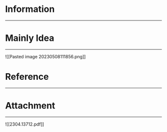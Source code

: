 # Information
---


# Mainly Idea
---
![[Pasted image 20230508111856.png]]

# Reference
---


# Attachment
---
![[2304.13712.pdf]]